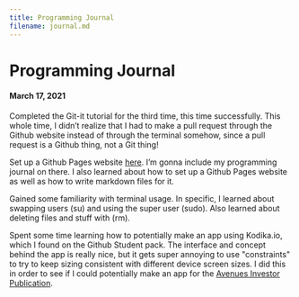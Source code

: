 ```yaml
---
title: Programming Journal
filename: journal.md
--- 
```

# Programming Journal

#### March 17, 2021
Completed the Git-it tutorial for the third time, this time successfully. This whole time, I didn’t realize that I had to make a pull request through the Github website instead of through the terminal somehow, since a pull request is a Github thing, not a Git thing!

Set up a Github Pages website [here](https://daniel-chuang.github.io/journal). I’m gonna include my programming journal on there. I also learned about how to set up a Github Pages website as well as how to write markdown files for it.

Gained some familiarity with terminal usage. In specific, I learned about swapping users (su) and using the super user (sudo). Also learned about deleting files and stuff with (rm).

Spent some time learning how to potentially make an app using Kodika.io, which I found on the Github Student pack. The interface and concept behind the app is really nice, but it gets super annoying to use "constraints" to try to keep sizing consistent with different device screen sizes. I did this in order to see if I could potentially make an app for the [Avenues Investor Publication](https://www.avenues.finance).